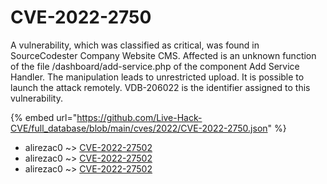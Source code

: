 # CVE-2022-2750

A vulnerability, which was classified as critical, was found in SourceCodester Company Website CMS. Affected is an unknown function of the file /dashboard/add-service.php of the component Add Service Handler. The manipulation leads to unrestricted upload. It is possible to launch the attack remotely. VDB-206022 is the identifier assigned to this vulnerability.

{% embed url="https://github.com/Live-Hack-CVE/full_database/blob/main/cves/2022/CVE-2022-2750.json" %}


* alirezac0 ~> [CVE-2022-27502](https://www.alice-snow.ru/2022/database/cve-2022-2750/cve-2022-27502-alirezac0)
* alirezac0 ~> [CVE-2022-27502](https://www.alice-snow.ru/2022/database/cve-2022-2750/cve-2022-27502-alirezac0)
* alirezac0 ~> [CVE-2022-27502](https://www.alice-snow.ru/2022/database/cve-2022-2750/cve-2022-27502-alirezac0)